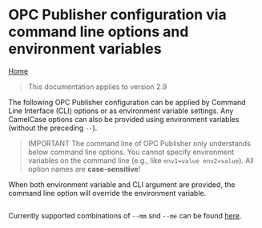 # OPC Publisher configuration via command line options and environment variables

[Home](./readme.md)

> This documentation applies to version 2.9

The following OPC Publisher configuration can be applied by Command Line Interface (CLI) options or as environment variable settings. Any CamelCase options can also be provided using environment variables (without the preceding `--`).

> IMPORTANT The command line of OPC Publisher only understands below command line options. You cannot specify environment variables on the command line (e.g., like `env1=value env2=value`). All option names are **case-sensitive**!

When both environment variable and CLI argument are provided, the command line option will override the environment variable.

```text
```

Currently supported combinations of `--mm` snd `--me` can be found [here](./messageformats.md).
